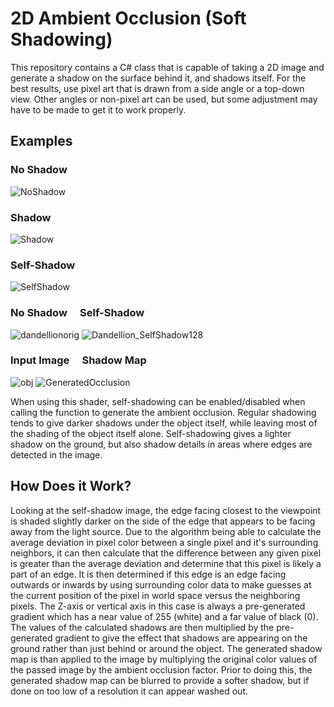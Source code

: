 # 2D Ambient Occlusion (Soft Shadowing)
This repository contains a C# class that is capable of taking a 2D image
and generate a shadow on the surface behind it, and shadows itself.
For the best results, use pixel art that is drawn from a side angle
or a top-down view. Other angles or non-pixel art can be used, but
some adjustment may have to be made to get it to work properly.

## Examples
### No Shadow
![NoShadow](https://github.com/STOL4S/2D-Ambient-Occlusion/assets/138336394/9468ec4b-73bf-4b2a-9f07-495e4c9d8093)
### Shadow
![Shadow](https://github.com/STOL4S/2D-Ambient-Occlusion/assets/138336394/9b7c6665-763d-452b-99ad-6d4f42fdf6ff)
### Self-Shadow
![SelfShadow](https://github.com/STOL4S/2D-Ambient-Occlusion/assets/138336394/d055e811-092a-43b4-b148-f8d767ac9599)
### No Shadow&emsp;&nbsp;Self-Shadow
![dandellionorig](https://github.com/STOL4S/2D-Ambient-Occlusion/assets/138336394/7ac41412-bf5d-412e-9b01-c737e4a277bf)
![Dandellion_SelfShadow128](https://github.com/STOL4S/2D-Ambient-Occlusion/assets/138336394/cde10a34-afce-4982-b432-5ee2bbb3ab83)
### Input Image&emsp;&nbsp;Shadow Map
![obj](https://github.com/STOL4S/2D-Ambient-Occlusion/assets/138336394/86f63bbc-71ca-4dac-a6f7-abea4c417657)
![GeneratedOcclusion](https://github.com/STOL4S/2D-Ambient-Occlusion/assets/138336394/071ae001-85f7-4fda-ab80-3cf0a30f7c16)


When using this shader, self-shadowing can be enabled/disabled when calling the function to generate the ambient occlusion.
Regular shadowing tends to give darker shadows under the object itself, while leaving most of the shading of the object itself
alone. Self-shadowing gives a lighter shadow on the ground, but also shadow details in areas where edges are detected in the image.

## How Does it Work?
Looking at the self-shadow image, the edge facing closest to the viewpoint is shaded slightly darker on the side of the edge that appears
to be facing away from the light source. Due to the algorithm being able to calculate the average deviation in pixel color between a single pixel
and it's surrounding neighbors, it can then calculate that the difference between any given pixel is greater than the average deviation and determine
that this pixel is likely a part of an edge. It is then determined if this edge is an edge facing outwards or inwards by using surrounding color data
to make guesses at the current position of the pixel in world space versus the neighboring pixels. The Z-axis or vertical axis in this case is always a
pre-generated gradient which has a near value of 255 (white) and a far value of black (0). The values of the calculated shadows are then multiplied by the
pre-generated gradient to give the effect that shadows are appearing on the ground rather than just behind or around the object. The generated shadow map
is than applied to the image by multiplying the original color values of the passed image by the ambient occlusion factor. Prior to doing this, the generated
shadow map can be blurred to provide a softer shadow, but if done on too low of a resolution it can appear washed out.
